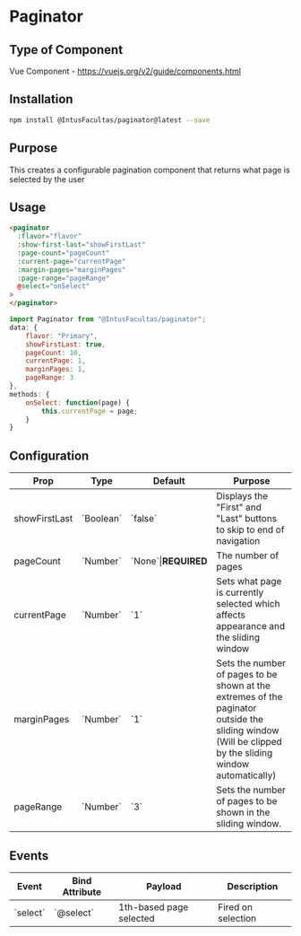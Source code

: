 # Paginator

## Type of Component

Vue Component - https://vuejs.org/v2/guide/components.html

## Installation

```bash
npm install @IntusFacultas/paginator@latest --save
```

## Purpose

This creates a configurable pagination component that returns what page is selected by the user

## Usage

```html
<paginator
  :flavor="flavor"
  :show-first-last="showFirstLast"
  :page-count="pageCount"
  :current-page="currentPage"
  :margin-pages="marginPages"
  :page-range="pageRange"
  @select="onSelect"
>
</paginator>
```

```javascript
import Paginator from "@IntusFacultas/paginator";
data: {
    flavor: "Primary",
    showFirstLast: true,
    pageCount: 10,
    currentPage: 1,
    marginPages: 1,
    pageRange: 3
},
methods: {
    onSelect: function(page) {
        this.currentPage = page;
    }
}
```

## Configuration

<table>
    <thead>
        <tr>
            <th>Prop</th>
            <th>Type</th>
            <th>Default</th>
            <th>Purpose</th>
        </tr>
    </thead>
    <tbody>
        <tr>
            <td>showFirstLast</td>
            <td>`Boolean`</td>
            <td>`false`</td>
            <td>Displays the "First" and "Last" buttons to skip to end of navigation</td>
        </tr>
        <tr>
            <td>pageCount</td>
            <td>`Number`</td>
            <td>`None`|<b>REQUIRED</b></td>
            <td>The number of pages</td>
        </tr>
        <tr>
            <td>currentPage</td>
            <td>`Number`</td>
            <td>`1`</td>
            <td>Sets what page is currently selected which affects appearance and the sliding window</td>
        </tr>
        <tr>
            <td>marginPages</td>
            <td>`Number`</td>
            <td>`1`</td>
            <td>Sets the number of pages to be shown at the extremes of the paginator outside the sliding window (Will be clipped by the sliding window automatically)</td>
        </tr>
        <tr>
            <td>pageRange</td>
            <td>`Number`</td>
            <td>`3`</td>
            <td>Sets the number of pages to be shown in the sliding window.</td>
        </tr>
    </tbody>
</table>

## Events

<table>
    <thead>
        <tr>
            <th>Event</th>
            <th>Bind Attribute</th>
            <th>Payload</th>
            <th>Description</th>
        </tr>
    </thead>
    <tbody>
        <tr>
            <td>`select`</td>
            <td>`@select`</td>
            <td>1th-based page selected</td>
            <td>Fired on selection</td>
        </tr>
    </tbody>
</table>
